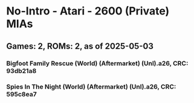 # No-Intro - Atari - 2600 (Private) MIAs
## Games: 2, ROMs: 2, as of 2025-05-03

### Bigfoot Family Rescue (World) (Aftermarket) (Unl).a26, CRC: 93db21a8
### Spies In The Night (World) (Aftermarket) (Unl).a26, CRC: 595c8ea7
